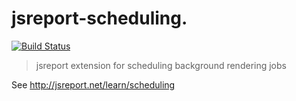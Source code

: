 # jsreport-scheduling.
[![Build Status](https://travis-ci.org/jsreport/jsreport-scheduling.png?branch=master)](https://travis-ci.org/jsreport/jsreport-scheduling)

> jsreport extension for scheduling background rendering jobs

See http://jsreport.net/learn/scheduling

